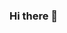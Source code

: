 ### Hi there 👋

<!--
**nadachra/nadachra** is a ✨ _special_ ✨ repository because its `README.md` (this file) appears on your GitHub profile.

Here are some ideas to get you started:

- 🔭 I’m currently working on a Project called Bean Bag
- 🌱 I’m currently learning the ASP.NET framework
- 👯 I’m looking to collaborate on github
- 💬 Ask me about myself
- 📫 How to reach me: email: chrafnadax@gmail.com insta: @pinnaconada linked in: https://za.linkedin.com/in/nada-chraf-060a83165 
- 😄 Pronouns: She/Her :)
- ⚡ Fun fact: Currently i'm learning Darija, a native language to the country of Morocco, I love sci-fi movies, alternative rock music and problem solving ! I'm also a crypto enthusiast! To the moon🌚!
-->
